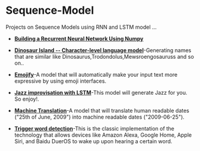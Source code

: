 # Sequence-Model
Projects on Sequence Models using RNN and LSTM model ...

* [**Building a Recurrent Neural Network Using Numpy**](https://nbviewer.jupyter.org/github/hackerboy5676/Sequence-Model/blob/master/Building%20a%20Recurrent%20Neural%20Network%20-%20Step%20by%20Step/Building%20a%20Recurrent%20Neural%20Network%20-%20Step%20by%20Step.ipynb)

* [**Dinosaur Island -- Character-level language model**](https://nbviewer.jupyter.org/github/hackerboy5676/Sequence-Model/blob/master/Dinosaur%20Island%20--%20Character-level%20language%20model/Dinosaurus%20Island%20--%20Character%20level%20language%20model%20final.ipynb)-Generating names that are similar like Dinosaurus,Trodondolus,Mewsroengosauruss and so on..

* [**Emojify**](https://nbviewer.jupyter.org/github/hackerboy5676/Sequence-Model/blob/master/Emojify/Emojify%20-%20v2.ipynb)-A model that will automatically make your input text more expressive by using emoji interfaces.

* [**Jazz improvisation with LSTM**](https://nbviewer.jupyter.org/github/hackerboy5676/Sequence-Model/blob/master/Jazz%20improvisation%20with%20LSTM/Jazz%20improvisation%20with%20LSTM.ipynb)-This model will generate Jazz for you. So enjoy!.

* [**Machine Translation**](https://nbviewer.jupyter.org/github/hackerboy5676/Sequence-Model/blob/master/Machine%20Translation/Neural%20machine%20translation%20with%20attention.ipynb)-A model that will translate human readable dates ("25th of June, 2009") into machine readable dates ("2009-06-25").

* [**Trigger word detection**](https://nbviewer.jupyter.org/github/hackerboy5676/Sequence-Model/blob/master/Trigger%20word%20detection/Trigger%20word%20detection.ipynb)-This is the classic implementation of the technology that allows devices like Amazon Alexa, Google Home, Apple Siri, and Baidu DuerOS to wake up upon hearing a certain word.
